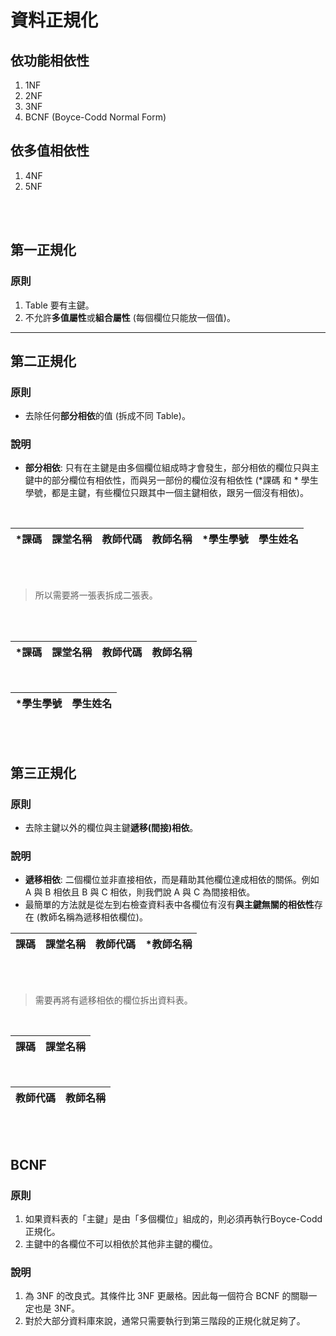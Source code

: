 # 資料正規化
## 依功能相依性
1. 1NF
2. 2NF
3. 3NF
4. BCNF (Boyce-Codd Normal Form)

## 依多值相依性
1. 4NF
2. 5NF

<br/>

<br/>


## 第一正規化 
### 原則
1. Table 要有主鍵。
2. 不允許**多值屬性**或**組合屬性** (每個欄位只能放一個值)。

---

## 第二正規化
### 原則
* 去除任何**部分相依**的值 (拆成不同 Table)。

### 說明
* **部分相依**: 只有在主鍵是由多個欄位組成時才會發生，部分相依的欄位只與主鍵中的部分欄位有相依性，而與另一部份的欄位沒有相依性 (*課碼 和 * 學生學號，都是主鍵，有些欄位只跟其中一個主鍵相依，跟另一個沒有相依)。

<br/>

|*課碼|課堂名稱|教師代碼|教師名稱|*學生學號|學生姓名|
|--|--|--|--|--|--|

<br/>

<br/>

>所以需要將一張表拆成二張表。

<br/>

<br/>

|*課碼|課堂名稱|教師代碼|教師名稱|
|--|--|--|--|

<br/>

|*學生學號|學生姓名|
|--|--|

<br/>

<br/>

## 第三正規化
### 原則
* 去除主鍵以外的欄位與主鍵**遞移(間接)相依**。
### 說明
* **遞移相依**: 二個欄位並非直接相依，而是藉助其他欄位達成相依的關係。例如 A 與 B 相依且 B 與 C 相依，則我們說 A 與 C 為間接相依。
*  最簡單的方法就是從左到右檢查資料表中各欄位有沒有**與主鍵無關的相依性**存在 (教師名稱為遞移相依欄位)。



|課碼|課堂名稱|教師代碼|*教師名稱|
|--|--|--|--|

<br/>

<br/>

> 需要再將有遞移相依的欄位拆出資料表。

<br/>

|課碼|課堂名稱|
|--|--|

<br/>

|教師代碼|教師名稱|
|--|--|

<br/>

<br/>

## BCNF
### 原則
1. 如果資料表的「主鍵」是由「多個欄位」組成的，則必須再執行Boyce-Codd正規化。
2. 主鍵中的各欄位不可以相依於其他非主鍵的欄位。


### 說明
1. 為 3NF 的改良式。其條件比 3NF 更嚴格。因此每一個符合 BCNF 的關聯一定也是 3NF。
2. 對於大部分資料庫來說，通常只需要執行到第三階段的正規化就足夠了。